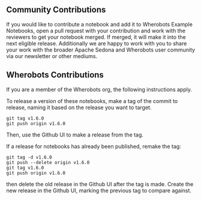 ## Community Contributions

If you would like to contribute a notebook and add it to Wherobots Example Notebooks, open a pull request with your contribution and work with the reviewers to get your notebook merged. If merged, it will make it into the next eligible release. Additionally we are happy to work with you to share your work with the broader Apache Sedona and Wherobots user community via our newsletter or other mediums.

## Wherobots Contributions

If you are a member of the Wherobots org, the following instructions apply.

To release a version of these notebooks, make a tag of the commit to release, naming it based on the release you want to target.

```
git tag v1.6.0
git push origin v1.6.0
```

Then, use the Github UI to make a release from the tag.

If a release for notebooks has already been published, remake the tag:

```
git tag -d v1.6.0
git push --delete origin v1.6.0
git tag v1.6.0
git push origin v1.6.0
```

then delete the old release in the Github UI after the tag is made. Create the new release in the Github UI, marking the previous tag to compare against.